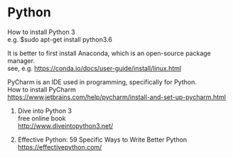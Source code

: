 # Python

How to install Python 3 <br />
e.g. $sudo apt-get install python3.6 <br />

It is better to first install Anaconda, which is an open-source package manager.   <br />
see, e.g. https://conda.io/docs/user-guide/install/linux.html  <br />

PyCharm is an IDE used in programming, specifically for Python.  <br />
How to install PyCharm <br />
https://www.jetbrains.com/help/pycharm/install-and-set-up-pycharm.html <br />


1. Dive into Python 3 <br />
free online book <br />
http://www.diveintopython3.net/ <br />

2. Effective Python: 59 Specific Ways to Write Better Python <br />
https://effectivepython.com/

